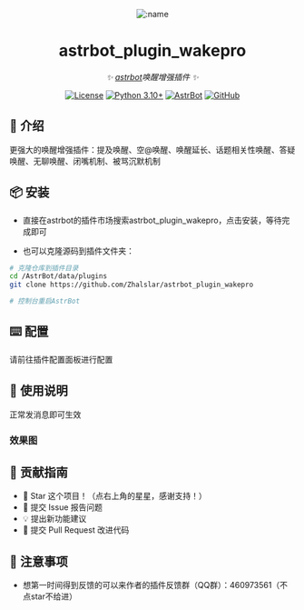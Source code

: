 
<div align="center">

![:name](https://count.getloli.com/@astrbot_plugin_wakepro?name=astrbot_plugin_wakepro&theme=minecraft&padding=6&offset=0&align=top&scale=1&pixelated=1&darkmode=auto)

# astrbot_plugin_wakepro

_✨ [astrbot](https://github.com/AstrBotDevs/AstrBot)唤醒增强插件 ✨_  

[![License](https://img.shields.io/badge/License-MIT-green.svg)](https://opensource.org/licenses/MIT)
[![Python 3.10+](https://img.shields.io/badge/Python-3.10%2B-blue.svg)](https://www.python.org/)
[![AstrBot](https://img.shields.io/badge/AstrBot-3.4%2B-orange.svg)](https://github.com/Soulter/AstrBot)
[![GitHub](https://img.shields.io/badge/作者-Zhalslar-blue)](https://github.com/Zhalslar)

</div>

## 🤝 介绍

更强大的唤醒增强插件：提及唤醒、空@唤醒、唤醒延长、话题相关性唤醒、答疑唤醒、无聊唤醒、闭嘴机制、被骂沉默机制

## 📦 安装

- 直接在astrbot的插件市场搜索astrbot_plugin_wakepro，点击安装，等待完成即可

- 也可以克隆源码到插件文件夹：

```bash
# 克隆仓库到插件目录
cd /AstrBot/data/plugins
git clone https://github.com/Zhalslar/astrbot_plugin_wakepro

# 控制台重启AstrBot
```

## ⌨️ 配置

请前往插件配置面板进行配置

## 🤝 使用说明

正常发消息即可生效

### 效果图

## 👥 贡献指南

- 🌟 Star 这个项目！（点右上角的星星，感谢支持！）
- 🐛 提交 Issue 报告问题
- 💡 提出新功能建议
- 🔧 提交 Pull Request 改进代码

## 📌 注意事项

- 想第一时间得到反馈的可以来作者的插件反馈群（QQ群）：460973561（不点star不给进）
